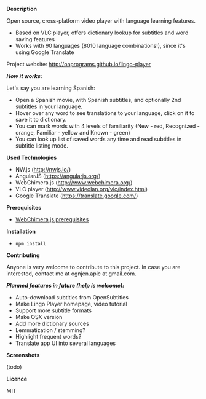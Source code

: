 **Description**

Open source, cross-platform video player with language learning features.

- Based on VLC player, offers dictionary lookup for subtitles and word saving features
- Works with 90 languages (8010 language combinations!), since it's using Google Translate

Project website: http://oaprograms.github.io/lingo-player

***How it works:***

Let's say you are learning Spanish:

- Open a Spanish movie, with Spanish subtitles, and optionally 2nd subtitles in your language.
- Hover over any word to see translations to your language, click on it to save it to dictionary.
- You can mark words with 4 levels of familiarity (New - red, Recognized - orange, Familiar - yellow and Known - green)
- You can look up list of saved words any time and read subtitles in subtitle listing mode.

**Used Technologies**

- NW.js (http://nwjs.io/)
- AngularJS (https://angularjs.org/)
- WebChimera.js (http://www.webchimera.org/)
- VLC player (http://www.videolan.org/vlc/index.html)
- Google Translate (https://translate.google.com/)

**Prerequisites**

- [WebChimera.js prerequisites](https://github.com/RSATom/WebChimera.js#build-prerequisites)

**Installation**

- ``npm install``

**Contributing**

Anyone is very welcome to contribute to this project. In case you are interested, contact me at ognjen.apic at gmail.com.

***Planned features in future (help is welcome):***

- Auto-download subtitles from OpenSubtitles
- Make Lingo Player homepage, video tutorial
- Support more subtitle formats
- Make OSX version
- Add more dictionary sources
- Lemmatization / stemming?
- Highlight frequent words?
- Translate app UI into several languages

**Screenshots**

(todo)

**Licence**

MIT